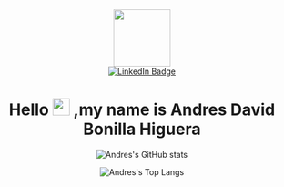 <div id="header" align="center">

  <img src="https://media.giphy.com/media/RN8FdaB6T1bkkI5n4I/giphy.gif" width="100"/>
  
  <div id="badges">
  <a href="https://www.linkedin.com/in/andres-david-bonilla-higuera-725884252/">
    <img src="https://img.shields.io/badge/LinkedIn-blue?style=for-the-badge&logo=linkedin&logoColor=white" alt="LinkedIn Badge"/>
  </a>
  </div>
  
  <h1>
  Hello  
  <img src="https://media.giphy.com/media/hvRJCLFzcasrR4ia7z/giphy.gif" width="30px"/>
  ,my name is Andres David Bonilla Higuera
  </h1>
  
  ![Andres's GitHub stats](https://github-readme-stats.vercel.app/api?username=andres123dbh&show_icons=true&theme=transparent)

  ![Andres's Top Langs](https://github-readme-stats.vercel.app/api/top-langs/?username=andres123dbh&layout=compact&theme=transparent)
  

</div>


<!--
**andres123dbh/andres123dbh** is a ✨ _special_ ✨ repository because its `README.md` (this file) appears on your GitHub profile.

Here are some ideas to get you started:

- 🔭 I’m currently working on ...
- 🌱 I’m currently learning ...
- 👯 I’m looking to collaborate on ...
- 🤔 I’m looking for help with ...
- 💬 Ask me about ...
- 📫 How to reach me: ...
- 😄 Pronouns: ...
- ⚡ Fun fact: ...
-->
